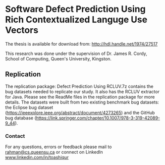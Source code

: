 # Software Defect Prediction Using Rich Contextualized Languge Use Vectors
The thesis is available for download from: http://hdl.handle.net/1974/27517

This research was done under the supervision of Dr. James R. Cordy, School of Computing, Queen's University, Kingston.

## Replication
The replication package: Defect Prediction Using RCLUV.7z contains the bug datasets needed to replicate our study. It also has the RCLUV extractor for Java. Please see the ReadMe files in the replication package for more details. The datasets were built from two existing benchmark bug datasets: the Eclipse bug dataset (https://ieeexplore.ieee.org/abstract/document/4273265) and the GitHub bug database (https://link.springer.com/chapter/10.1007/978-3-319-42089-9_44).

### Contact
For any questions, errors or feedback please mail to rahman@cs.queensu.ca or connect on LinkedIn www.linkedin.com/in/toashiqur

